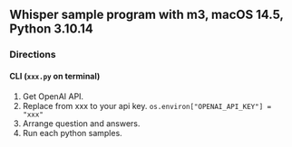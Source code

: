 ## Whisper sample program with m3, macOS 14.5, Python 3.10.14

### Directions

#### CLI (`xxx.py` on terminal)

1. Get OpenAI API.
2. Replace from xxx to your api key. `os.environ["OPENAI_API_KEY"] = "xxx"`
3. Arrange question and answers.
4. Run each python samples.

